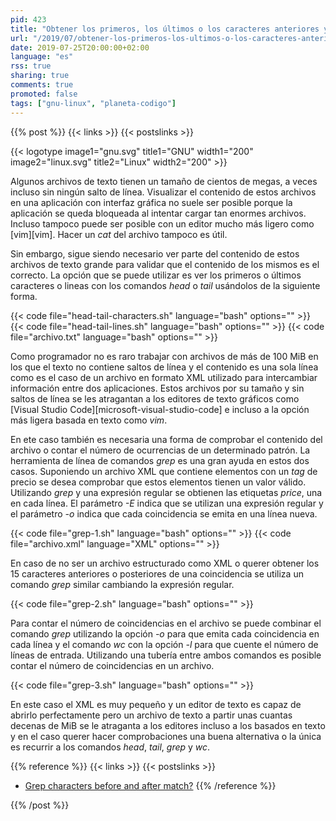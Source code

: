 ```yaml
---
pid: 423
title: "Obtener los primeros, los últimos o los caracteres anteriores y posteriores de un archivo y el número de ocurrencias con head, tail y grep"
url: "/2019/07/obtener-los-primeros-los-ultimos-o-los-caracteres-anteriores-y-posteriores-de-un-archivo-y-el-numero-de-ocurrencias-con-head-tail-y-grep/"
date: 2019-07-25T20:00:00+02:00
language: "es"
rss: true
sharing: true
comments: true
promoted: false
tags: ["gnu-linux", "planeta-codigo"]
---
```


{{% post %}}
{{< links >}}
{{< postslinks >}}

{{< logotype image1="gnu.svg" title1="GNU" width1="200" image2="linux.svg" title2="Linux" width2="200" >}}

Algunos archivos de texto tienen un tamaño de cientos de megas, a veces incluso sin ningún salto de línea. Visualizar el contenido de estos archivos en una aplicación con interfaz gráfica no suele ser posible porque la aplicación se queda bloqueada al intentar cargar tan enormes archivos. Incluso tampoco puede ser posible con un editor mucho más ligero como [vim][vim]. Hacer un _cat_ del archivo tampoco es útil.

Sin embargo, sigue siendo necesario ver parte del contenido de estos archivos de texto grande para validar que el contenido de los mismos es el correcto. La opción que se puede utilizar es ver los primeros o últimos caracteres o lineas con los comandos _head_ o _tail_ usándolos de la siguiente forma.

{{< code file="head-tail-characters.sh" language="bash" options="" >}}
{{< code file="head-tail-lines.sh" language="bash" options="" >}}
{{< code file="archivo.txt" language="bash" options="" >}}

Como programador no es raro trabajar con archivos de más de 100 MiB en los que el texto no contiene saltos de línea y el contenido es una sola línea como es el caso de un archivo en formato XML utilizado para intercambiar información entre dos aplicaciones. Estos archivos por su tamaño y sin saltos de línea se les atragantan a los editores de texto gráficos como [Visual Studio Code][microsoft-visual-studio-code] e incluso a la opción más ligera basada en texto como _vim_.

En ete caso también es necesaria una forma de comprobar el contenido del archivo o contar el número de ocurrencias de un determinado patrón. La herramienta de línea de comandos _grep_ es una gran ayuda en estos dos casos. Suponiendo un archivo XML que contiene elementos con un _tag_ de precio se desea comprobar que estos elementos tienen un valor válido. Utilizando _grep_ y una expresión regular se obtienen las etiquetas _price_, una en cada línea. El parámetro _-E_ indica que se utilizan una expresión regular y el parámetro _-o_ indica que cada coincidencia se emita en una línea nueva.

{{< code file="grep-1.sh" language="bash" options="" >}}
{{< code file="archivo.xml" language="XML" options="" >}}

En caso de no ser un archivo estructurado como XML o querer obtener los 15 caracteres anteriores o posteriores de una coincidencia se utiliza un comando _grep_ similar cambiando la expresión regular.

{{< code file="grep-2.sh" language="bash" options="" >}}

Para contar el número de coincidencias en el archivo se puede combinar el comando _grep_ utilizando la opción _-o_ para que emita cada coincidencia en cada línea y el comando _wc_ con la opción _-l_ para que cuente el número de líneas de entrada. Utilizando una tubería entre ambos comandos es posible contar el número de coincidencias en un archivo.

{{< code file="grep-3.sh" language="bash" options="" >}}

En este caso el XML es muy pequeño y un editor de texto es capaz de abrirlo perfectamente pero un archivo de texto a partir unas cuantas decenas de MiB se le atraganta a los editores incluso a los basados en texto y en el caso querer hacer comprobaciones una buena alternativa o la única es recurrir a los comandos _head_, _tail_, _grep_ y _wc_.

{{% reference %}}
{{< links >}}
{{< postslinks >}}
* [Grep characters before and after match?](https://stackoverflow.com/questions/8101701/grep-characters-before-and-after-match)
{{% /reference %}}

{{% /post %}}
